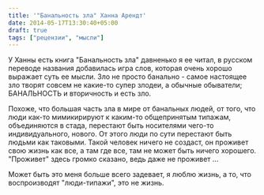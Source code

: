 ```yaml
---
title: '"Банальность зла" Ханна Арендт'
date: 2014-05-17T13:30:40+05:00
draft: true
tags: ["рецензии", "мысли"]
---
```

У Ханны есть книга "Банальность зла" давненько я ее читал, в русском переводе названия добавилась игра слов, которая очень хорошо выражает суть ее мысли. 
Зло не просто банально - самое настоящее зло творят совсем не какие-то супер злодеи, а обычные обыватели; БАНАЛЬНОСТЬ и вторичность и есть зло. 

Похоже, что большая часть зла в мире от банальных людей, от того, что люди как-то мимикирируют к каким-то общепринятым типажам, объединяются в стада, перестают быть носителями чего-то индивидуального, нового. 
От этого люди по сути перестают быть людьми как таковыми. 
Такой человек ничего не создаст, он проживет свою жизнь как все, а там где все, там не может быть ничего хорошего. 
"Проживет" здесь громко сказано, ведь даже не проживет ... 

Может быть это меня больше всего задевает, я люблю жизнь, а то, что воспроизводят "люди-типажи", это не жизнь.